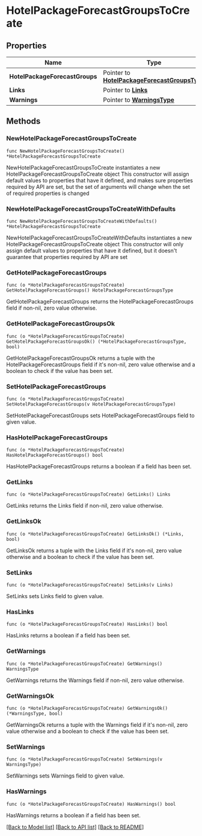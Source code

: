 # HotelPackageForecastGroupsToCreate

## Properties

Name | Type | Description | Notes
------------ | ------------- | ------------- | -------------
**HotelPackageForecastGroups** | Pointer to [**HotelPackageForecastGroupsType**](HotelPackageForecastGroupsType.md) |  | [optional] 
**Links** | Pointer to [**Links**](Links.md) |  | [optional] 
**Warnings** | Pointer to [**WarningsType**](WarningsType.md) |  | [optional] 

## Methods

### NewHotelPackageForecastGroupsToCreate

`func NewHotelPackageForecastGroupsToCreate() *HotelPackageForecastGroupsToCreate`

NewHotelPackageForecastGroupsToCreate instantiates a new HotelPackageForecastGroupsToCreate object
This constructor will assign default values to properties that have it defined,
and makes sure properties required by API are set, but the set of arguments
will change when the set of required properties is changed

### NewHotelPackageForecastGroupsToCreateWithDefaults

`func NewHotelPackageForecastGroupsToCreateWithDefaults() *HotelPackageForecastGroupsToCreate`

NewHotelPackageForecastGroupsToCreateWithDefaults instantiates a new HotelPackageForecastGroupsToCreate object
This constructor will only assign default values to properties that have it defined,
but it doesn't guarantee that properties required by API are set

### GetHotelPackageForecastGroups

`func (o *HotelPackageForecastGroupsToCreate) GetHotelPackageForecastGroups() HotelPackageForecastGroupsType`

GetHotelPackageForecastGroups returns the HotelPackageForecastGroups field if non-nil, zero value otherwise.

### GetHotelPackageForecastGroupsOk

`func (o *HotelPackageForecastGroupsToCreate) GetHotelPackageForecastGroupsOk() (*HotelPackageForecastGroupsType, bool)`

GetHotelPackageForecastGroupsOk returns a tuple with the HotelPackageForecastGroups field if it's non-nil, zero value otherwise
and a boolean to check if the value has been set.

### SetHotelPackageForecastGroups

`func (o *HotelPackageForecastGroupsToCreate) SetHotelPackageForecastGroups(v HotelPackageForecastGroupsType)`

SetHotelPackageForecastGroups sets HotelPackageForecastGroups field to given value.

### HasHotelPackageForecastGroups

`func (o *HotelPackageForecastGroupsToCreate) HasHotelPackageForecastGroups() bool`

HasHotelPackageForecastGroups returns a boolean if a field has been set.

### GetLinks

`func (o *HotelPackageForecastGroupsToCreate) GetLinks() Links`

GetLinks returns the Links field if non-nil, zero value otherwise.

### GetLinksOk

`func (o *HotelPackageForecastGroupsToCreate) GetLinksOk() (*Links, bool)`

GetLinksOk returns a tuple with the Links field if it's non-nil, zero value otherwise
and a boolean to check if the value has been set.

### SetLinks

`func (o *HotelPackageForecastGroupsToCreate) SetLinks(v Links)`

SetLinks sets Links field to given value.

### HasLinks

`func (o *HotelPackageForecastGroupsToCreate) HasLinks() bool`

HasLinks returns a boolean if a field has been set.

### GetWarnings

`func (o *HotelPackageForecastGroupsToCreate) GetWarnings() WarningsType`

GetWarnings returns the Warnings field if non-nil, zero value otherwise.

### GetWarningsOk

`func (o *HotelPackageForecastGroupsToCreate) GetWarningsOk() (*WarningsType, bool)`

GetWarningsOk returns a tuple with the Warnings field if it's non-nil, zero value otherwise
and a boolean to check if the value has been set.

### SetWarnings

`func (o *HotelPackageForecastGroupsToCreate) SetWarnings(v WarningsType)`

SetWarnings sets Warnings field to given value.

### HasWarnings

`func (o *HotelPackageForecastGroupsToCreate) HasWarnings() bool`

HasWarnings returns a boolean if a field has been set.


[[Back to Model list]](../README.md#documentation-for-models) [[Back to API list]](../README.md#documentation-for-api-endpoints) [[Back to README]](../README.md)


